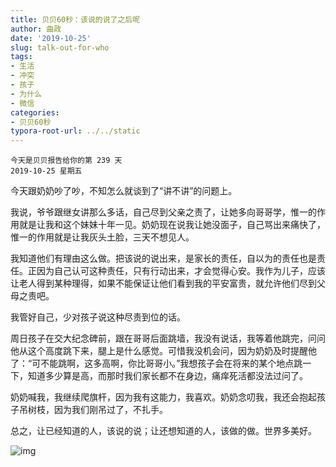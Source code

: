 ```yaml
---
title: 贝贝60秒：该说的说了之后呢
author: 曲政
date: '2019-10-25'
slug: talk-out-for-who
tags:
- 生活
- 冲突
- 孩子
- 为什么
- 微信
categories:
- 贝贝60秒
typora-root-url: ../../static
---
```


```
今天是贝贝报告给你的第 239 天
2019-10-25 星期五
```

今天跟奶奶吵了吵，不知怎么就谈到了“讲不讲”的问题上。

我说，爷爷跟继女讲那么多话，自己尽到父亲之责了，让她多向哥哥学，惟一的作用就是让我和这个妹妹十年一见。奶奶现在说我让她没面子，自己骂出来痛快了，惟一的作用就是让我灰头土脸，三天不想见人。

我知道他们有理由这么做。把该说的说出来，是家长的责任，自以为的责任也是责任。正因为自己认可这种责任，只有行动出来，才会觉得心安。我作为儿子，应该让老人得到某种理得，如果不能保证让他们看到我的平安富贵，就允许他们尽到父母之责吧。

我管好自己，少对孩子说这种尽责到位的话。

周日孩子在交大纪念碑前，跟在哥哥后面跳墙，我没有说话，我等着他跳完，问问他从这个高度跳下来，腿上是什么感觉。可惜我没机会问，因为奶奶及时提醒他了：“可不能跳啊，这多高啊，你比哥哥小。”我想孩子会在将来的某个地点跳一下，知道多少算是高，而那时我们家长都不在身边，痛痒死活都没法过问了。

奶奶喊我，我继续爬旗杆，因为我有这能力，我喜欢。奶奶念叨我，我还会抱起孩子吊树枝，因为我们刚吊过了，不扎手。

总之，让已经知道的人，该说的说；让还想知道的人，该做的做。世界多美好。

![img](/images/2019-10-25-%E8%B4%9D%E8%B4%9D60%E7%A7%92%EF%BC%9A%E8%AF%A5%E8%AF%B4%E7%9A%84%E8%AF%B4%E4%BA%86%E4%B9%8B%E5%90%8E%E5%91%A2/640-20200406143454753.jpeg)



